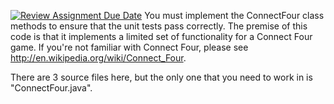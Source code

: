 [![Review Assignment Due Date](https://classroom.github.com/assets/deadline-readme-button-22041afd0340ce965d47ae6ef1cefeee28c7c493a6346c4f15d667ab976d596c.svg)](https://classroom.github.com/a/NZrW9yRl)
You must implement the ConnectFour class methods to ensure that the unit tests pass correctly. The premise of this code is that it implements a limited set of functionality for a Connect Four game. If you're not familiar with Connect Four, please see http://en.wikipedia.org/wiki/Connect_Four.

There are 3 source files here, but the only one that you need to work in is "ConnectFour.java". 